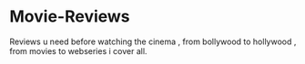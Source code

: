 # Movie-Reviews
Reviews u need before watching the cinema , from bollywood to hollywood , from movies to webseries i cover all. 
